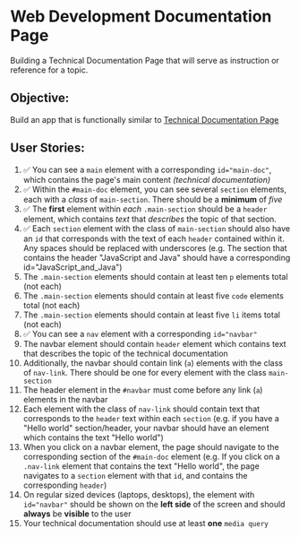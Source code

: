 # Web Development Documentation Page

Building a Technical Documentation Page that will serve as instruction or reference for a topic.

## Objective:
Build an app that is functionally similar to [Technical Documentation Page](https://technical-documentation-page.freecodecamp.rocks)

## User Stories:
1. ✅ You can see a `main` element with a corresponding `id="main-doc"`, which contains the page's main content _(technical documentation)_
2. ✅ Within the `#main-doc` element, you can see several `section` elements, each with a _class_ of `main-section`. There should be a **minimum** of _five_
3. ✅ The **first** element within _each_ `.main-section` should be a `header` element, which contains _text_ that _describes_ the topic of that section.
4. ✅ Each `section` element with the class of `main-section` should also have an `id` that corresponds with the text of each `header` contained within it. Any spaces should be replaced with underscores (e.g. The section that contains the header "JavaScript and Java" should have a corresponding id="JavaScript_and_Java")
5. The `.main-section` elements should contain at least ten `p` elements total (not each)
6. The `.main-section` elements should contain at least five `code` elements total (not each)
7. The `.main-section` elements should contain at least five `li` items total (not each)
8. ✅ You can see a `nav` element with a corresponding `id="navbar"`
9. The navbar element should contain `header` element which contains text that describes the topic of the technical documentation
10. Additionally, the navbar should contain link (`a`) elements with the class of `nav-link`. There should be one for every element with the class `main-section`
11. The header element in the `#navbar` must come before any link (`a`) elements in the navbar
12. Each element with the class of `nav-link` should contain text that corresponds to the `header` text within each `section` (e.g. if you have a "Hello world" section/header, your navbar should have an element which contains the text "Hello world")
13. When you click on a navbar element, the page should navigate to the corresponding section of the `#main-doc` element (e.g. If you click on a `.nav-link` element that contains the text "Hello world", the page navigates to a `section` element with that `id`, and contains the corresponding `header`)
14. On regular sized devices (laptops, desktops), the element with `id="navbar"` should be shown on the **left side** of the screen and should **always** be **visible** to the user
15. Your technical documentation should use at least **one** `media query`